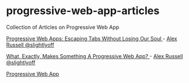 # progressive-web-app-articles
Collection of Articles on Progressive Web App

[ Progressive Web Apps: Escaping Tabs Without Losing Our Soul ](https://infrequently.org/2015/06/progressive-apps-escaping-tabs-without-losing-our-soul/) - [Alex Russell @slightlyoff](https://github.com/slightlyoff)

[ What, Exactly, Makes Something A Progressive Web App? ](https://infrequently.org/2016/09/what-exactly-makes-something-a-progressive-web-app/) - [Alex Russell @slightlyoff](https://github.com/slightlyoff)

[ Progressive Web App ](https://developers.google.com/web/progressive-web-apps/checklist)
